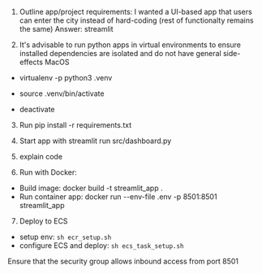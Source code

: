
1) Outline app/project requirements: I wanted a UI-based app that users can enter the city instead of hard-coding (rest of functionalty remains the same)
Answer: streamlit

2) It's advisable to run python apps in virtual environments to ensure installed dependencies are isolated and do not have general side-effects
MacOS
 - virtualenv -p python3 .venv
 - source .venv/bin/activate

 - deactivate

3) Run pip install -r requirements.txt

4) Start app with streamlit run src/dashboard.py

5) explain code

6) Run with Docker:
- Build image: docker build -t streamlit_app . 
- Run container app: docker run --env-file .env -p 8501:8501 streamlit_app


7) Deploy to ECS
- setup env: `sh ecr_setup.sh`
- configure ECS and deploy: `sh ecs_task_setup.sh`


Ensure that the security group allows inbound access from port 8501